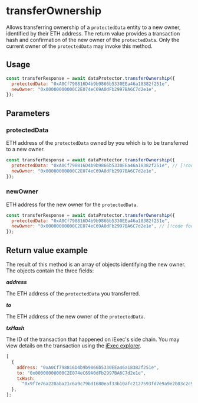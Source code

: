 # transferOwnership

Allows transferring ownership of a `protectedData` entity to a new owner, identified by their ETH address. The return value provides a transaction hash and confirmation of the new owner of the `protectedData`. Only the current owner of the `protectedData` may invoke this method.

## Usage

```js
const transferResponse = await dataProtector.transferOwnership({
  protectedData: "0xA0Cf798816D4b9b9866b5330EEa46a18382f251e",
  newOwner: "0x00000000000C2E074eC69A0dFb2997BA6C7d2e1e",
});
```

## Parameters

### protectedData

ETH address of the `protectedData` owned by you which is to be transferred to a new owner.

```js
const transferResponse = await dataProtector.transferOwnership({
  protectedData: "0xA0Cf798816D4b9b9866b5330EEa46a18382f251e", // [!code focus]
  newOwner: "0x00000000000C2E074eC69A0dFb2997BA6C7d2e1e",
});
```

### newOwner

ETH address for the new owner for the `protectedData`.

```js
const transferResponse = await dataProtector.transferOwnership({
  protectedData: "0xA0Cf798816D4b9b9866b5330EEa46a18382f251e",
  newOwner: "0x00000000000C2E074eC69A0dFb2997BA6C7d2e1e", // [!code focus]
});
```

## Return value example

The result of this method is an array of objects identifying the new owner. The objects contain the three fields:

**_address_**

The ETH address of the `protectedData` you transferred.

**_to_**

The ETH address of the new owner of the `protectedData`.

**_txHash_**

The ID of the transaction that happened on iExec's side chain. You may view details on the transaction using the [iExec explorer](https://explorer.iex.ec).

```js
[
  {
    address: "0xA0Cf798816D4b9b9866b5330EEa46a18382f251e",
    to: "0x00000000000C2E074eC69A0dFb2997BA6C7d2e1e",
    txHash:
      "0x9f7e76a220aba21c6a9c79bd1680eaf33b10afc2127593fd7e9a9e2b03c2c9fd",
  },
];
```
